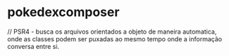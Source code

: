 # pokedexcomposer

// PSR4 - busca os arquivos orientados a objeto de maneira automatica, onde as classes podem ser puxadas ao mesmo tempo onde a informação conversa entre si.
